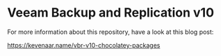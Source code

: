# Veeam Backup and Replication v10

For more information about this repository, have a look at this blog post:

<https://kevenaar.name/vbr-v10-chocolatey-packages>
